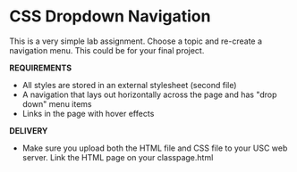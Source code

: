 CSS Dropdown Navigation
=======================

This is a very simple lab assignment. Choose a topic and re-create a navigation menu. This could be for your final project.

**REQUIREMENTS**
* All styles are stored in an external stylesheet (second file)
* A navigation that lays out horizontally across the page and has "drop down" menu items
* Links in the page with hover effects

**DELIVERY**
* Make sure you upload both the HTML file and CSS file to your USC web server. Link the HTML page on your classpage.html